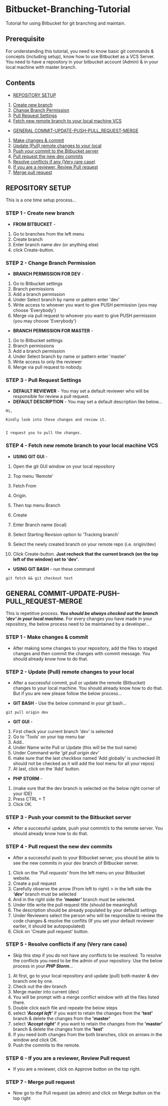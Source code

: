 # Bitbucket-Branching-Tutorial
Tutorial for using Bitbucket for git branching and maintain.

## Prerequisite
For understanding this tutorial, you need to know basic git commands & concepts (including setup), know how to use Bitbucket as a VCS Server. You need to have a repository in your bitbucket account (Admin) & in your local machine with master branch.

## Contents
* [REPOSITORY SETUP](https://github.com/msayanece/Bitbucket-Branching-Tutorial#repository-setup)
1. [Create new branch](https://github.com/msayanece/Bitbucket-Branching-Tutorial#step-1---create-new-branch)
2. [Change Branch Permission](https://github.com/msayanece/Bitbucket-Branching-Tutorial#step-2---change-branch-permission)
3. [Pull Request Settings](https://github.com/msayanece/Bitbucket-Branching-Tutorial#step-3---pull-request-settings)
4. [Fetch new remote branch to your local machine VCS](https://github.com/msayanece/Bitbucket-Branching-Tutorial#step-4---fetch-new-remote-branch-to-your-local-machine-vcs)

* [GENERAL COMMIT-UPDATE-PUSH-PULL_REQUEST-MERGE](https://github.com/msayanece/Bitbucket-Branching-Tutorial#general-commit-update-push-pull_request-merge)
1. [Make changes & commit](https://github.com/msayanece/Bitbucket-Branching-Tutorial#step-1---make-changes--commit)
2. [Update (Pull) remote changes to your local](https://github.com/msayanece/Bitbucket-Branching-Tutorial#step-2---update-pull-remote-changes-to-your-local)
3. [Push your commit to the Bitbucket server](https://github.com/msayanece/Bitbucket-Branching-Tutorial#step-3---push-your-commit-to-the-bitbucket-server)
4. [Pull request the new dev commits](https://github.com/msayanece/Bitbucket-Branching-Tutorial#step-4---pull-request-the-new-dev-commits)
5. [Resolve conflicts if any (Very rare case)](https://github.com/msayanece/Bitbucket-Branching-Tutorial#step-5---resolve-conflicts-if-any-very-rare-case)
6. [If you are a reviewer, Review Pull request](https://github.com/msayanece/Bitbucket-Branching-Tutorial#step-6---if-you-are-a-reviewer-review-pull-request)
7. [Merge pull request](https://github.com/msayanece/Bitbucket-Branching-Tutorial#step-7---merge-pull-request)


## REPOSITORY SETUP
This is a one time setup process...

### STEP 1 - Create new branch
* __FROM BITBUCKET__ - 
1. Go to branches from the left menu 
2. Create branch 
3. Enter branch name _dev_ (or anything else) 
4. click Create-button.

### STEP 2 - Change Branch Permission
* __BRANCH PERMISSION FOR DEV__ - 
1. Go to Bitbucket settings 
2. Branch permissions 
3. Add a branch permission 
4. Under Select branch by name or pattern enter 'dev' 
5. Write access to whoever you want to give PUSH permission (you may choose 'Everybody') 
6. Merge via pull request to whoever you want to give PUSH permission (you may choose 'Everybody')
* __BRANCH PERMISSION FOR MASTER__ - 
1. Go to Bitbucket settings 
2. Branch permissions 
3. Add a branch permission 
4. Under Select branch by name or pattern enter 'master' 
5. Write access to only the reviewer 
6. Merge via pull request to nobody.

### STEP 3 - Pull Request Settings
* __DEFAULT REVIEWER__ - You may set a default reviewer who will be responsible for review a pull request.
* __DEFAULT DESCRIPTION__ - You may set a default description like below...
```
Hi,

Kindly look into these changes and review it. 


I request you to pull the changes.
```

### STEP 4 - Fetch new remote branch to your local machine VCS
* __USING GIT GUI__ - 
1. Open the git GUI window on your local repository 
2. Top menu 'Remote' 
3. Fetch From 
4. Origin. 

5. Then top menu Branch 
6. Create 
7. Enter Branch name (local) 
8. Select Starting Revision option to 'Tracking branch' 
9. Select the newly created branch on your remote repo (i.e. origin/dev) 
10. Click Create-button. __Just recheck that the current branch (on the top left of the window) set to 'dev'__.
* __USING GIT BASH__ - run these command 
```
git fetch && git checkout test
```

## GENERAL COMMIT-UPDATE-PUSH-PULL_REQUEST-MERGE
This is repetitive process. ___You should be always checked out the branch 'dev' in your local machine.___ For every changes you have made in your repository, the below process need to be maintained by a developer... 

### STEP 1 - Make changes & commit
* After making some changes to your repository, add the files to staged changes and then commit the changes with commit message. You should already know how to do that.

### STEP 2 - Update (Pull) remote changes to your local
* After a successful commit, pull or update the remote (Bitbucket) changes to your local machine. You should already know how to do that. But if you are new please follow the below process...

* __GIT BASH__ - Use the below command in your git bash...
```
git pull origin dev
```
* __GIT GUI__ - 
1. First check your current branch _'dev'_ is selected 
2. Go to 'Tools' on your top menu bar 
3. Add.. 
4. Under Name write Pull or Update (this will be the tool name) 
5. Under Command write _'git pull origin dev'_ 
6. make sure that the last checkbox named 'Add globally' is unchecked (It should not be checked as it will add the tool menu for all your repos) 
7. At last, click on the 'Add' button.
* __PHP STORM__ - 
1. (make sure that the dev branch is selected on the below right corner of your IDE) 
2. Press CTRL + T 
3. Click OK.

### STEP 3 - Push your commit to the Bitbucket server
* After a successful update, push your commit/s to the remote server. You should already know how to do that.

### STEP 4 - Pull request the new dev commits
* After a successful push to your Bitbucket server, you should be able to see the new commits in your dev branch of Bitbucker server.
1. Click on the _'Pull requests'_ from the left menu on your Bitbucket website. 
2. Create a pull request 
3. Carefully observe the arrow (From left to right) > in the left side the ___'dev'___ branch must be selected 
4. And in the right side the ___'master'___ branch must be selected. 
5. Under title write the pull request title (should be meaningful) 
6. The description should be already populated by your defauld settings 
7. Under Reviewers select the person who will be responsible to review the code changes & resolve the conflits (If you set your default reviewer earlier, it should be autopopulated) 
8. Click on 'Create pull request' button.

### STEP 5 - Resolve conflicts if any (Very rare case)
* Skip this step if you do not have any conflicts to be resolved. To resolve the conflicts you need to be the admin of your repository. Use the below process in your ___PHP Storm___...
1. At first, go to your local repository and update (pull) both master & dev branch one by one. 
2. Check out the dev branch
3. Merge master into current (dev)
4. You will be prompt with a merge conflict window with all the files listed there.
5. Double click each file and repeate the below steps
6. select ___'Accept left'___ if you want to retain the changes from the __'test'__ branch & delete the changes from the __'master'__
7. select ___'Accept right'___ if you want to retain the changes from the __'master'__ branch & delete the changes from the __'test'__
8. If you need both changes from the both branches, click on arrows in the window and click OK.
9. Push the commits to the remote.

### STEP 6 - If you are a reviewer, Review Pull request
* If you are a reviewer, click on Approve button on the top right.

### STEP 7 - Merge pull request
* Now go to the Pull request (as admin) and click on Merge button on the top right
